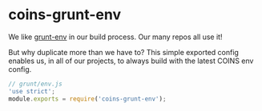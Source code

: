 # coins-grunt-env

We like [grunt-env](https://github.com/jsoverson/grunt-env) in our build process.  Our many repos all use it!

But why duplicate more than we have to?  This simple exported config enables us, in all of our projects, to always build with the latest COINS env config.

```js
// grunt/env.js
'use strict';
module.exports = require('coins-grunt-env');
```